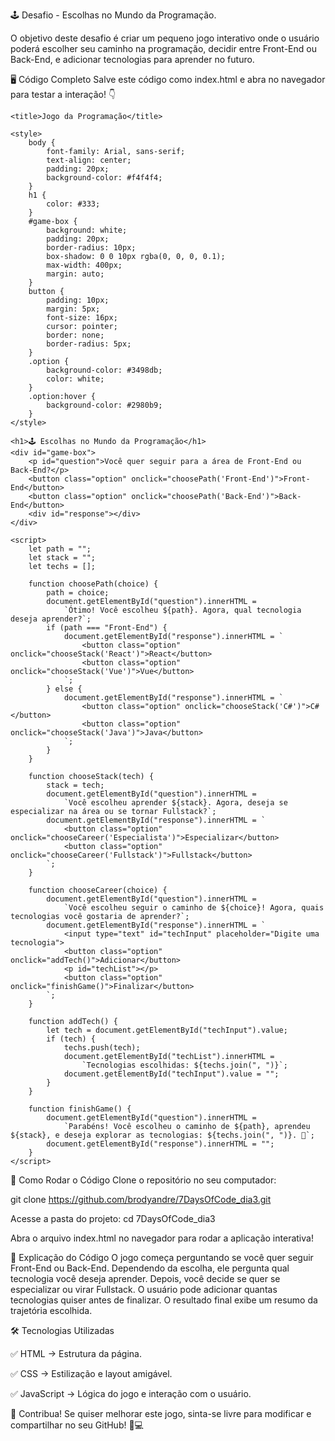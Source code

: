 🕹️ Desafio - Escolhas no Mundo da Programação.

O objetivo deste desafio é criar um pequeno jogo interativo onde o usuário poderá escolher seu caminho na programação, decidir entre Front-End ou Back-End, e adicionar tecnologias para aprender no futuro.

🖥️ Código Completo
Salve este código como index.html e abra no navegador para testar a interação! 👇


<!DOCTYPE html>
<html lang="pt-BR">
<head>
    <meta charset="UTF-8">
    <meta name="viewport" content="width=device-width, initial-scale=1.0">
  
    <title>Jogo da Programação</title>
  
    <style>
        body {
            font-family: Arial, sans-serif;
            text-align: center;
            padding: 20px;
            background-color: #f4f4f4;
        }
        h1 {
            color: #333;
        }
        #game-box {
            background: white;
            padding: 20px;
            border-radius: 10px;
            box-shadow: 0 0 10px rgba(0, 0, 0, 0.1);
            max-width: 400px;
            margin: auto;
        }
        button {
            padding: 10px;
            margin: 5px;
            font-size: 16px;
            cursor: pointer;
            border: none;
            border-radius: 5px;
        }
        .option {
            background-color: #3498db;
            color: white;
        }
        .option:hover {
            background-color: #2980b9;
        }
    </style>
</head>
<body>

    <h1>🕹️ Escolhas no Mundo da Programação</h1>
    <div id="game-box">
        <p id="question">Você quer seguir para a área de Front-End ou Back-End?</p>
        <button class="option" onclick="choosePath('Front-End')">Front-End</button>
        <button class="option" onclick="choosePath('Back-End')">Back-End</button>
        <div id="response"></div>
    </div>

    <script>
        let path = "";
        let stack = "";
        let techs = [];

        function choosePath(choice) {
            path = choice;
            document.getElementById("question").innerHTML = 
                `Ótimo! Você escolheu ${path}. Agora, qual tecnologia deseja aprender?`;
            if (path === "Front-End") {
                document.getElementById("response").innerHTML = `
                    <button class="option" onclick="chooseStack('React')">React</button>
                    <button class="option" onclick="chooseStack('Vue')">Vue</button>
                `;
            } else {
                document.getElementById("response").innerHTML = `
                    <button class="option" onclick="chooseStack('C#')">C#</button>
                    <button class="option" onclick="chooseStack('Java')">Java</button>
                `;
            }
        }

        function chooseStack(tech) {
            stack = tech;
            document.getElementById("question").innerHTML = 
                `Você escolheu aprender ${stack}. Agora, deseja se especializar na área ou se tornar Fullstack?`;
            document.getElementById("response").innerHTML = `
                <button class="option" onclick="chooseCareer('Especialista')">Especializar</button>
                <button class="option" onclick="chooseCareer('Fullstack')">Fullstack</button>
            `;
        }

        function chooseCareer(choice) {
            document.getElementById("question").innerHTML = 
                `Você escolheu seguir o caminho de ${choice}! Agora, quais tecnologias você gostaria de aprender?`;
            document.getElementById("response").innerHTML = `
                <input type="text" id="techInput" placeholder="Digite uma tecnologia">
                <button class="option" onclick="addTech()">Adicionar</button>
                <p id="techList"></p>
                <button class="option" onclick="finishGame()">Finalizar</button>
            `;
        }

        function addTech() {
            let tech = document.getElementById("techInput").value;
            if (tech) {
                techs.push(tech);
                document.getElementById("techList").innerHTML = 
                    `Tecnologias escolhidas: ${techs.join(", ")}`;
                document.getElementById("techInput").value = "";
            }
        }

        function finishGame() {
            document.getElementById("question").innerHTML = 
                `Parabéns! Você escolheu o caminho de ${path}, aprendeu ${stack}, e deseja explorar as tecnologias: ${techs.join(", ")}. 🚀`;
            document.getElementById("response").innerHTML = "";
        }
    </script>

</body>
</html>

🚀 Como Rodar o Código
Clone o repositório no seu computador:

git clone https://github.com/brodyandre/7DaysOfCode_dia3.git

Acesse a pasta do projeto:    cd 7DaysOfCode_dia3

Abra o arquivo index.html no navegador para rodar a aplicação interativa!

📌 Explicação do Código
O jogo começa perguntando se você quer seguir Front-End ou Back-End.
Dependendo da escolha, ele pergunta qual tecnologia você deseja aprender.
Depois, você decide se quer se especializar ou virar Fullstack.
O usuário pode adicionar quantas tecnologias quiser antes de finalizar.
O resultado final exibe um resumo da trajetória escolhida.

🛠️ Tecnologias Utilizadas

✅ HTML → Estrutura da página.

✅ CSS → Estilização e layout amigável.

✅ JavaScript → Lógica do jogo e interação com o usuário.

📢 Contribua!
Se quiser melhorar este jogo, sinta-se livre para modificar e compartilhar no seu GitHub! 🚀💻

